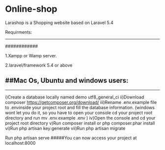 # Online-shop
Larashop is a Shopping website based on Laravel 5.4 


Requirments:
************
############

1.Xampp or Wamp server.

2.laravel/framework 5.4 or above 


##Mac Os, Ubuntu and windows users:
-----------------------------------
***********************************


i)Create a database locally named demo utf8_general_ci
ii)Download composer https://getcomposer.org/download/
iii)Rename .env.example file to .envinside your project root and fill the database information. (windows wont let you do it, so you have to open your console cd your project root directory and run mv .env.example .env )
iv)Open the console and cd your project root directory
v)Run composer install or php composer.phar install
vi)Run php artisan key:generate
vii)Run php artisan migrate

Run php artisan serve
#####You can now access your project at localhost:8000


